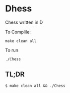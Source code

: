 # Dhess
Chess written in D

To Complile:
````
make clean all
````

To run
````
./Chess
````

## TL;DR
````
$ make clean all && ./Chess
````
